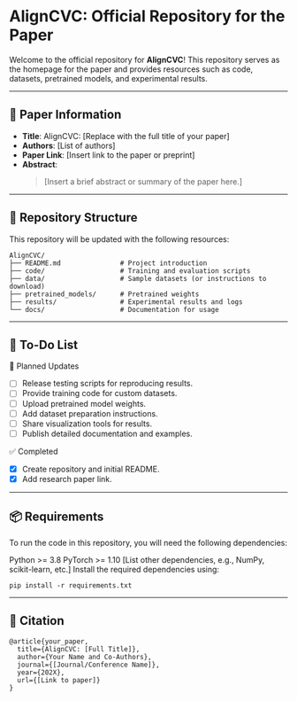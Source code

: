 # AlignCVC: Official Repository for the Paper

Welcome to the official repository for **AlignCVC**! This repository serves as the homepage for the paper and provides resources such as code, datasets, pretrained models, and experimental results.

---

## 📄 Paper Information

- **Title**: AlignCVC: [Replace with the full title of your paper]  
- **Authors**: [List of authors]  
- **Paper Link**: [Insert link to the paper or preprint]  
- **Abstract**:  
  > [Insert a brief abstract or summary of the paper here.]

---

## 📂 Repository Structure

This repository will be updated with the following resources:

```plaintext
AlignCVC/
├── README.md               # Project introduction
├── code/                   # Training and evaluation scripts
├── data/                   # Sample datasets (or instructions to download)
├── pretrained_models/      # Pretrained weights
├── results/                # Experimental results and logs
└── docs/                   # Documentation for usage
```
---
## 🚀 To-Do List
🔧 Planned Updates
- [ ] Release testing scripts for reproducing results.
- [ ] Provide training code for custom datasets.
- [ ] Upload pretrained model weights.
- [ ] Add dataset preparation instructions.
- [ ] Share visualization tools for results.
- [ ] Publish detailed documentation and examples.

✅ Completed
- [x] Create repository and initial README.
- [x] Add research paper link.

---
## 📦 Requirements
To run the code in this repository, you will need the following dependencies:

Python >= 3.8
PyTorch >= 1.10
[List other dependencies, e.g., NumPy, scikit-learn, etc.]
Install the required dependencies using:
```plaintext
pip install -r requirements.txt
```
---
## 📝 Citation
```plaintext
@article{your_paper,
  title={AlignCVC: [Full Title]},
  author={Your Name and Co-Authors},
  journal={[Journal/Conference Name]},
  year={202X},
  url={[Link to paper]}
}
```
